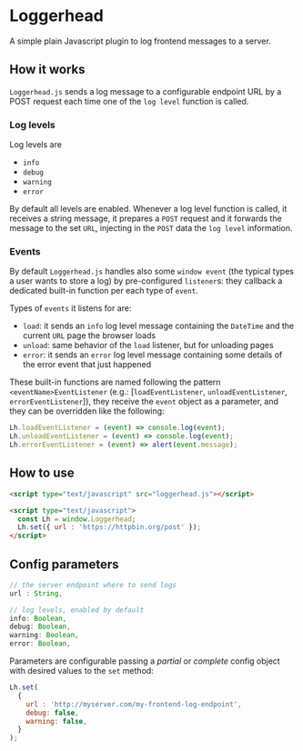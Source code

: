 # Loggerhead
A simple plain Javascript plugin to log frontend messages to a server.

## How it works
`Loggerhead.js` sends a log message to a configurable endpoint URL by a POST request each time one of the `log level` function is called.

### Log levels
Log levels are
* `info`
* `debug`
* `warning`
* `error`

By default all levels are enabled. Whenever a log level function is called, it receives a string message, it prepares a `POST` request and it forwards the message to the set `URL`, injecting in the `POST` data the `log level` information.

### Events
By default `Loggerhead.js` handles also some `window event` (the typical types a user wants to store a log) by pre-configured `listener`s: they callback a dedicated built-in function per each type of `event`.

Types of `events` it listens for are:
* `load`: it sends an `info` log level message containing the `DateTime` and the current `URL` page the browser loads
* `unload`: same behavior of the `load` listener, but for unloading pages
* `error`: it sends an `error` log level message containing some details of the error event that just happened

These built-in functions are named following the pattern `<eventName>EventListener` (e.g.: [`loadEventListener`, `unloadEventListener`, `errorEventListener`]), they receive the `event` object as a parameter, and they can be overridden like the following:

```javascript
Lh.loadEventListener = (event) => console.log(event);
Lh.unloadEventListener = (event) => console.log(event);
Lh.errorEventListener = (event) => alert(event.message);
```

## How to use
```html
<script type="text/javascript" src="loggerhead.js"></script>

<script type="text/javascript">
  const Lh = window.Loggerhead;
  Lh.set({ url : 'https://httpbin.org/post' });
</script>
```

## Config parameters
```javascript
// the server endpoint where to send logs
url : String,

// log levels, enabled by default
info: Boolean,
debug: Boolean,
warning: Boolean,
error: Boolean,
```

Parameters are configurable passing a *partial* or *complete* config object with desired values to the `set` method:

```javascript
Lh.set(
  {
    url : 'http://myserver.com/my-frontend-log-endpoint',
    debug: false,
    warning: false,
  }
);
```

